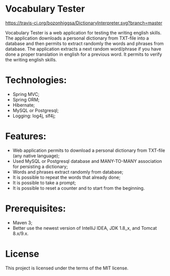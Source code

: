 # Vocabulary Tester

https://travis-ci.org/bozonhiggsa/DictionaryInterpreter.svg?branch=master

Vocabulary Tester is a web application for testing the writing english skills.
The application downloads a personal dictionary from TXT-file
into a database and then permits to extract randomly the words and phrases from database.
The application extracts a next random word/phrase if you
have done a proper translation in english for a previous word.
It permits to verify the writing english skills.

# Technologies:
- Spring MVC;
- Spring ORM;
- Hibernate;
- MySQL or Postgresql;
- Logging: log4j, slf4j;

# Features:
- Web application permits to download a personal dictionary from TXT-file (any native language);
- Used MySQL or Postgresql database and MANY-TO-MANY association for persisting a dictionary;
- Words and phrases extract randomly from database;
- It is possible to repeat the words that already done;
- It is possible to take a prompt;
- It is possible to reset a counter and to start from the beginning.

# Prerequisites:
- Maven 3;
- Better use the newest version of IntelliJ IDEA, JDK 1.8_x, and Tomcat 8.x/9.x.

# License

This project is licensed under the terms of the MIT license.
